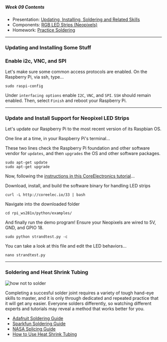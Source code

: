 ##### Week 09 Contents
- Presentation: [Updating, Installing, Soldering and Related Skills](readme.md)
- Components: [RGB LED Strips (Neopixels)](circuits.md)
- Homework: [Practice Soldering](homework.md)

-----

### Updating and Installing Some Stuff

### Enable i2c, VNC, and SPI

Let's make sure some common access protocols are enabled. On the Raspberry Pi, via ssh, type...

```
sudo raspi-config
```

Under `interfacing options` enable `I2C`, `VNC`, and `SPI`. `SSH` should remain enabled. Then, select `Finish` and reboot your Raspberry Pi.

-----

### Update and Install Support for Neopixel LED Strips

Let's update our Raspberry Pi to the most recent version of its Raspbian OS.

One line at a time, in your Raspberry Pi's terminal...

These two lines check the Raspberry Pi foundation and other software vendor for `updates`, and then `upgrades` the OS and other software packages.

```
sudo apt-get update
sudo apt-get upgrade
```

Now, following the [instructions in this CoreElectronics tutorial](https://core-electronics.com.au/tutorials/ws2812-addressable-leds-raspberry-pi-quickstart-guide.html)...

Download, install, and build the software binary for handling LED strips

```
curl -L http://coreelec.io/33 | bash
```

Navigate into the downloaded folder

```
cd rpi_ws281x/python/examples/
```

And finally run the demo program! Ensure your Neopixels are wired to 5V, GND, and GPIO 18.

```
sudo python strandtest.py -c
```

You can take a look at this file and edit the LED behaviors...

```
nano strandtest.py
```

-----

### Soldering and Heat Shrink Tubing

![how not to solder](https://pics.me.me/how-not-to-hold-a-soldering-iron-well-this-looks-16549216.png)

Completing a succesful solder joint requires a variety of tough hand-eye skills to master, and it is only through dedicated and repeated practice that it will get any easier. Everyone solders differently, so watching different experts and tutorials may reveal a method that works better for you.

- [Adafruit Soldering Guide](https://learn.adafruit.com/adafruit-guide-excellent-soldering/making-a-good-solder-joint)
- [Sparkfun Soldering Guide](https://learn.sparkfun.com/tutorials/how-to-solder-through-hole-soldering)
- [NASA Splicing Guide](https://www.youtube.com/watch?v=O-ymw7d_nYo) 
- [How to Use Heat Shrink Tubing](https://www.youtube.com/watch?v=Y8wjv6lj5KU)


